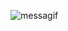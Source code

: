 ![messagif](https://github.com/ycho234/ycho234/assets/100493820/9520baad-b00e-42da-90f9-3d7042bd7ffe)

